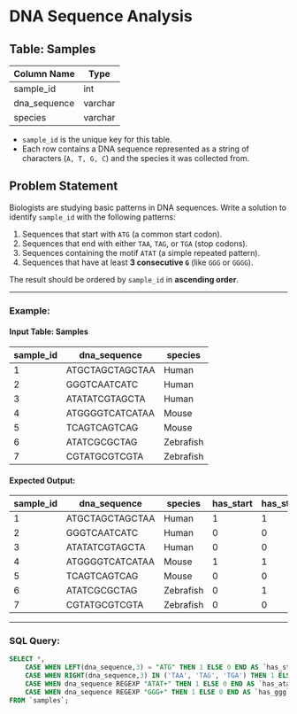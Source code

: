 # DNA Sequence Analysis

## Table: Samples

| Column Name   | Type    |
|--------------|--------|
| sample_id    | int    |
| dna_sequence | varchar |
| species      | varchar |

- `sample_id` is the unique key for this table.
- Each row contains a DNA sequence represented as a string of characters (`A, T, G, C`) and the species it was collected from.

## Problem Statement

Biologists are studying basic patterns in DNA sequences. Write a solution to identify `sample_id` with the following patterns:

1. Sequences that start with `ATG` (a common start codon).
2. Sequences that end with either `TAA`, `TAG`, or `TGA` (stop codons).
3. Sequences containing the motif `ATAT` (a simple repeated pattern).
4. Sequences that have at least **3 consecutive `G`** (like `GGG` or `GGGG`).

The result should be ordered by `sample_id` in **ascending order**.

---

### Example:

#### **Input Table: Samples**

| sample_id | dna_sequence     | species   |
|-----------|-----------------|-----------|
| 1         | ATGCTAGCTAGCTAA | Human     |
| 2         | GGGTCAATCATC    | Human     |
| 3         | ATATATCGTAGCTA  | Human     |
| 4         | ATGGGGTCATCATAA | Mouse     |
| 5         | TCAGTCAGTCAG    | Mouse     |
| 6         | ATATCGCGCTAG    | Zebrafish |
| 7         | CGTATGCGTCGTA   | Zebrafish |

#### **Expected Output:**

| sample_id | dna_sequence     | species    | has_start | has_stop | has_atat | has_ggg |
|-----------|-----------------|------------|-----------|----------|----------|---------|
| 1         | ATGCTAGCTAGCTAA | Human      | 1         | 1        | 0        | 0       |
| 2         | GGGTCAATCATC    | Human      | 0         | 0        | 0        | 1       |
| 3         | ATATATCGTAGCTA  | Human      | 0         | 0        | 1        | 0       |
| 4         | ATGGGGTCATCATAA | Mouse      | 1         | 1        | 0        | 1       |
| 5         | TCAGTCAGTCAG    | Mouse      | 0         | 0        | 0        | 0       |
| 6         | ATATCGCGCTAG    | Zebrafish  | 0         | 1        | 1        | 0       |
| 7         | CGTATGCGTCGTA   | Zebrafish  | 0         | 0        | 0        | 0       |

---

### **SQL Query:**
```sql
SELECT *, 
    CASE WHEN LEFT(dna_sequence,3) = "ATG" THEN 1 ELSE 0 END AS `has_start`,
    CASE WHEN RIGHT(dna_sequence,3) IN ('TAA', 'TAG', 'TGA') THEN 1 ELSE 0 END AS `has_stop`,
    CASE WHEN dna_sequence REGEXP "ATAT+" THEN 1 ELSE 0 END AS `has_atat`,
    CASE WHEN dna_sequence REGEXP "GGG+" THEN 1 ELSE 0 END AS `has_ggg`
FROM `samples`;
